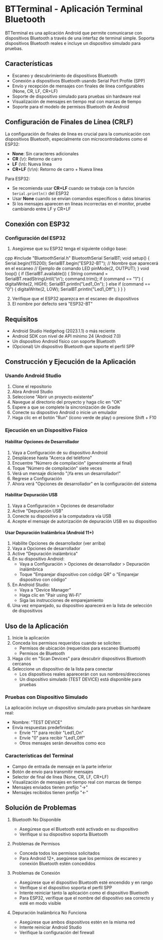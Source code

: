 # BTTerminal - Aplicación Terminal Bluetooth

BTTerminal es una aplicación Android que permite comunicarse con dispositivos Bluetooth a través de una interfaz de terminal simple. Soporta dispositivos Bluetooth reales e incluye un dispositivo simulado para pruebas.

## Características

- Escaneo y descubrimiento de dispositivos Bluetooth
- Conexión a dispositivos Bluetooth usando Serial Port Profile (SPP)
- Envío y recepción de mensajes con finales de línea configurables (None, CR, LF, CR+LF)
- Soporte de dispositivo simulado para pruebas sin hardware real
- Visualización de mensajes en tiempo real con marcas de tiempo
- Soporte para el modelo de permisos Bluetooth de Android

## Configuración de Finales de Línea (CRLF)

La configuración de finales de línea es crucial para la comunicación con dispositivos Bluetooth, especialmente con microcontroladores como el ESP32:

- **None**: Sin caracteres adicionales
- **CR** (\r): Retorno de carro
- **LF** (\n): Nueva línea
- **CR+LF** (\r\n): Retorno de carro + Nueva línea

Para ESP32:
- Se recomienda usar **CR+LF** cuando se trabaja con la función `Serial.println()` del ESP32
- Usar **None** cuando se envían comandos específicos o datos binarios
- Si los mensajes aparecen en líneas incorrectas en el monitor, pruebe cambiando entre LF y CR+LF

## Conexión con ESP32

### Configuración del ESP32

1. Asegúrese que su ESP32 tenga el siguiente código base:

cpp
#include "BluetoothSerial.h"
BluetoothSerial SerialBT;
void setup() {
Serial.begin(115200);
SerialBT.begin("ESP32-BT"); // Nombre que aparecerá en el escaneo
// Ejemplo de comando LED
pinMode(2, OUTPUT);
}
void loop() {
if (SerialBT.available()) {
String command = SerialBT.readStringUntil('\n');
command.trim();
if (command == "1") {
digitalWrite(2, HIGH);
SerialBT.println("Led1_On");
}
else if (command == "0") {
digitalWrite(2, LOW);
SerialBT.println("Led1_Off");
}
}
}

2. Verifique que el ESP32 aparezca en el escaneo de dispositivos
3. El nombre por defecto será "ESP32-BT"

## Requisitos

- Android Studio Hedgehog (2023.1.1) o más reciente
- Android SDK con nivel de API mínimo 24 (Android 7.0)
- Un dispositivo Android físico con soporte Bluetooth
- (Opcional) Un dispositivo Bluetooth que soporte el perfil SPP

## Construcción y Ejecución de la Aplicación

### Usando Android Studio

1. Clone el repositorio
2. Abra Android Studio
3. Seleccione "Abrir un proyecto existente"
4. Navegue al directorio del proyecto y haga clic en "OK"
5. Espere a que se complete la sincronización de Gradle
6. Conecte su dispositivo Android o inicie un emulador
7. Haga clic en el botón "Run" (ícono verde de play) o presione Shift + F10

### Ejecución en un Dispositivo Físico

#### Habilitar Opciones de Desarrollador

1. Vaya a Configuración de su dispositivo Android
2. Desplácese hasta "Acerca del teléfono"
3. Encuentre "Número de compilación" (generalmente al final)
4. Toque "Número de compilación" siete veces
5. Verá un mensaje diciendo "¡Ya eres un desarrollador!"
6. Regrese a Configuración
7. Ahora verá "Opciones de desarrollador" en la configuración del sistema

#### Habilitar Depuración USB

1. Vaya a Configuración > Opciones de desarrollador
2. Active "Depuración USB"
3. Conecte su dispositivo a la computadora vía USB
4. Acepte el mensaje de autorización de depuración USB en su dispositivo

#### Usar Depuración Inalámbrica (Android 11+)

1. Habilite Opciones de desarrollador (ver arriba)
2. Vaya a Opciones de desarrollador
3. Active "Depuración inalámbrica"
4. En su dispositivo Android:
   - Vaya a Configuración > Opciones de desarrollador > Depuración inalámbrica
   - Toque "Emparejar dispositivo con código QR" o "Emparejar dispositivo con código"
5. En Android Studio:
   - Vaya a "Device Manager"
   - Haga clic en "Pair using Wi-Fi"
   - Siga las instrucciones de emparejamiento
6. Una vez emparejado, su dispositivo aparecerá en la lista de selección de dispositivos

## Uso de la Aplicación

1. Inicie la aplicación
2. Conceda los permisos requeridos cuando se soliciten:
   - Permisos de ubicación (requeridos para escaneo Bluetooth)
   - Permisos de Bluetooth
3. Haga clic en "Scan Devices" para descubrir dispositivos Bluetooth cercanos
4. Seleccione un dispositivo de la lista para conectar
   - Los dispositivos reales aparecerán con sus nombres/direcciones
   - Un dispositivo simulado (TEST DEVICE) está disponible para pruebas

### Pruebas con Dispositivo Simulado

La aplicación incluye un dispositivo simulado para pruebas sin hardware real:
- Nombre: "TEST DEVICE"
- Envía respuestas predefinidas:
  - Envíe "1" para recibir "Led1_On"
  - Envíe "0" para recibir "Led1_Off"
  - Otros mensajes serán devueltos como eco

### Características del Terminal

- Campo de entrada de mensaje en la parte inferior
- Botón de envío para transmitir mensajes
- Selector de final de línea (None, CR, LF, CR+LF)
- Visualización de mensajes en tiempo real con marcas de tiempo
- Mensajes enviados tienen prefijo "→"
- Mensajes recibidos tienen prefijo "←"

## Solución de Problemas

1. Bluetooth No Disponible
   - Asegúrese que el Bluetooth esté activado en su dispositivo
   - Verifique si su dispositivo soporta Bluetooth

2. Problemas de Permisos
   - Conceda todos los permisos solicitados
   - Para Android 12+, asegúrese que los permisos de escaneo y conexión Bluetooth estén concedidos

3. Problemas de Conexión
   - Asegúrese que el dispositivo Bluetooth esté encendido y en rango
   - Verifique si el dispositivo soporta el perfil SPP
   - Intente reiniciar tanto la aplicación como el dispositivo Bluetooth
   - Para ESP32, verifique que el nombre del dispositivo sea correcto y esté en modo visible

4. Depuración Inalámbrica No Funciona
   - Asegúrese que ambos dispositivos estén en la misma red
   - Intente reiniciar Android Studio
   - Verifique la configuración del firewall

